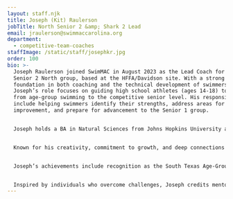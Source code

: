 ```yaml
---
layout: staff.njk
title: Joseph (Kit) Raulerson
jobTitle: North Senior 2 &amp; Shark 2 Lead
email: jraulerson@swimmaccarolina.org
department:
  - competitive-team-coaches
staffImage: /static/staff/josephkr.jpg
order: 100
bio: >-
  Joseph Raulerson joined SwimMAC in August 2023 as the Lead Coach for the
  Senior 2 North group, based at the HFFA/Davidson site. With a strong
  foundation in both coaching and the technical development of swimmers,
  Joseph’s role focuses on guiding high school athletes (ages 14-18) to progress
  from age-group swimming to the competitive senior level. His responsibilities
  include helping swimmers identify their strengths, address areas for
  improvement, and prepare for advancement to the Senior 1 group.


  Joseph holds a BA in Natural Sciences from Johns Hopkins University and has extensive experience in various leadership roles within the swimming community, including positions as North Carolina Swimming Senior Chair, Coach Representative, and South Texas Swimming Age-Group Chair. His professional background spans a diverse range of coaching roles, from collegiate programs at Michigan, Georgia Tech, Florida State, and Bucknell, to head coaching positions at Raleigh Swimming Association and The Woodlands Swim Team. His multifaceted experience enables him to bring a unique perspective and historical understanding of the sport to SwimMAC.


  Known for his creativity, commitment to growth, and deep connections in the swimming world, Joseph regularly engages with coaching peers across the country, ensuring his methods remain informed by the latest trends and best practices. His philosophy emphasizes meeting athletes where they are, helping them reach their goals through a focus on both short- and long-term success. His guiding values include open communication, creative problem-solving, and celebrating athletes’ accomplishments, as he believes in “catching them doing something right.”


  Joseph’s achievements include recognition as the South Texas Age-Group Coach of the Year and the North Carolina Senior Coach of the Year. Since joining SwimMAC, he has launched several initiatives, including a weekly 400 IM endurance concept with Senior 1 and 2 groups and is developing a presentation on the application of work-rest ratios in practice design. With SwimMAC’s mission at heart, Joseph aims to elevate the quality of athletes progressing to the Senior 1 group and hopes to eventually contribute as a Head Age-Group Coach for the North site.


  Inspired by individuals who overcome challenges, Joseph credits mentors like Randy Reese and Jon Urbanchek for shaping his coaching journey. He believes in the power of pride and perseverance, as encapsulated by his favorite quote, “Pride grows in the hearts of men like lard on a pig.” Originally from Sanford, NC, Joseph’s favorite travel destination is Montreal, and he brings a sense of human connection and resilience to SwimMAC’s community of swimmers and coaches.
---
```

